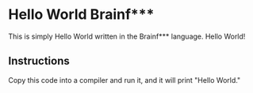 # Hello World Brainf***

This is simply Hello World written in the Brainf*** language.
Hello World!

## Instructions

Copy this code into a compiler and run it, and it will print "Hello World."
